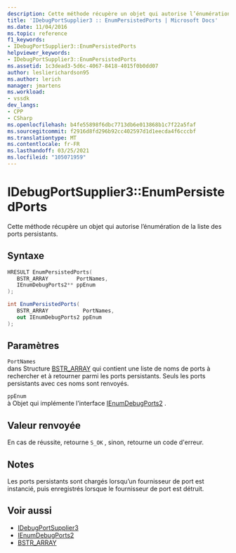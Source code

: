 ```yaml
---
description: Cette méthode récupère un objet qui autorise l’énumération de la liste des ports persistants.
title: 'IDebugPortSupplier3 :: EnumPersistedPorts | Microsoft Docs'
ms.date: 11/04/2016
ms.topic: reference
f1_keywords:
- IDebugPortSupplier3::EnumPersistedPorts
helpviewer_keywords:
- IDebugPortSupplier3::EnumPersistedPorts
ms.assetid: 1c3dead3-5d6c-4067-8418-4015f0b0dd07
author: leslierichardson95
ms.author: lerich
manager: jmartens
ms.workload:
- vssdk
dev_langs:
- CPP
- CSharp
ms.openlocfilehash: b4fe55898f6dbc7713db6e013868b1c7f22a5faf
ms.sourcegitcommit: f2916d8fd296b92cc402597d1d1eecda4f6cccbf
ms.translationtype: MT
ms.contentlocale: fr-FR
ms.lasthandoff: 03/25/2021
ms.locfileid: "105071959"
---
```

# <a name="idebugportsupplier3enumpersistedports"></a>IDebugPortSupplier3::EnumPersistedPorts
Cette méthode récupère un objet qui autorise l’énumération de la liste des ports persistants.

## <a name="syntax"></a>Syntaxe

```cpp
HRESULT EnumPersistedPorts(
   BSTR_ARRAY         PortNames,
   IEnumDebugPorts2** ppEnum
);
```

```csharp
int EnumPersistedPorts(
   BSTR_ARRAY           PortNames,
   out IEnumDebugPorts2 ppEnum
);
```

## <a name="parameters"></a>Paramètres
`PortNames`\
dans Structure [BSTR_ARRAY](../../../extensibility/debugger/reference/bstr-array.md) qui contient une liste de noms de ports à rechercher et à retourner parmi les ports persistants. Seuls les ports persistants avec ces noms sont renvoyés.

`ppEnum`\
à Objet qui implémente l’interface [IEnumDebugPorts2](../../../extensibility/debugger/reference/ienumdebugports2.md) .

## <a name="return-value"></a>Valeur renvoyée
 En cas de réussite, retourne `S_OK` , sinon, retourne un code d'erreur.

## <a name="remarks"></a>Notes
 Les ports persistants sont chargés lorsqu’un fournisseur de port est instancié, puis enregistrés lorsque le fournisseur de port est détruit.

## <a name="see-also"></a>Voir aussi
- [IDebugPortSupplier3](../../../extensibility/debugger/reference/idebugportsupplier3.md)
- [IEnumDebugPorts2](../../../extensibility/debugger/reference/ienumdebugports2.md)
- [BSTR_ARRAY](../../../extensibility/debugger/reference/bstr-array.md)

